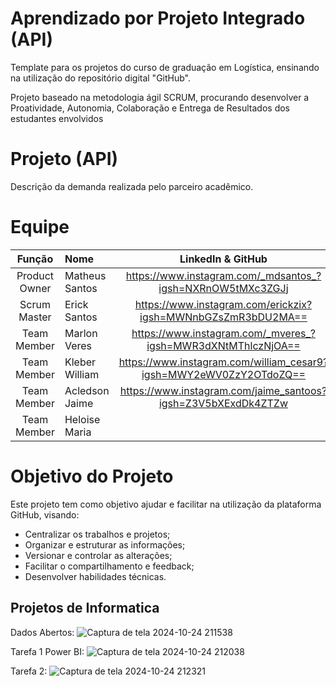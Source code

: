 # Aprendizado por Projeto Integrado (API)

Template para os projetos do curso de graduação em Logística, ensinando na utilização do repositório digital "GitHub". 

Projeto baseado na metodologia ágil SCRUM, procurando desenvolver a Proatividade, Autonomia, Colaboração e Entrega de Resultados dos estudantes envolvidos


# Projeto (API) 
Descrição da demanda realizada pelo parceiro acadêmico.

# Equipe
|    Função     | Nome                                  |                                                                                                                                                      LinkedIn & GitHub                                                                                                                                                      |
| :-----------: | :------------------------------------ | :-------------------------------------------------------------------------------------------------------------------------------------------------------------------------------------------------------------------------------------------------------------------------------------------------------------------------: |
| Product Owner |   Matheus Santos        |https://www.instagram.com/_mdsantos_?igsh=NXRnOW5tMXc3ZGJj
| Scrum Master  | Erick Santos |      https://www.instagram.com/erickzix?igsh=MWNnbGZsZmR3bDU2MA==|
| Team Member   | Marlon Veres              |  https://www.instagram.com/_mveres_?igsh=MWR3dXNtMThlczNjOA==|
|  Team Member  | Kleber William                 |         https://www.instagram.com/william_cesar9?igsh=MWY2eWV0ZzY2OTdoZQ==        |
|  Team Member  | Acledson Jaime                 | https://www.instagram.com/jaime_santoos?igsh=Z3V5bXExdDk4ZTZw    |
|  Team Member  | Heloise Maria        |           
# Objetivo do Projeto
Este projeto tem como objetivo ajudar e facilitar na utilização da plataforma GitHub, visando:
* Centralizar os trabalhos e projetos;
* Organizar e estruturar as informações;
* Versionar e controlar as alterações;
* Facilitar o compartilhamento e feedback;
* Desenvolver habilidades técnicas.

## Projetos de Informatica 
Dados Abertos: 
![Captura de tela 2024-10-24 211538](https://github.com/user-attachments/assets/13e6d5e5-1748-46f9-91c8-aac193c4e0b5)

Tarefa 1 Power BI:
![Captura de tela 2024-10-24 212038](https://github.com/user-attachments/assets/77dd5dac-9452-46ec-aed2-e02cdbdd9ff9)

Tarefa 2: 
![Captura de tela 2024-10-24 212321](https://github.com/user-attachments/assets/33e4be86-a55f-4674-a973-5a21ae4a70a1)



